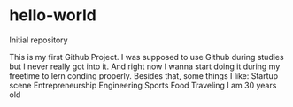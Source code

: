 # hello-world
Initial repository

This is my first Github Project. I was supposed to use Github during studies but I never really got into it. And right now I wanna start doing it during my freetime to lern conding properly. 
Besides that, some things I like:
Startup scene
Entrepreneurship
Engineering
Sports
Food
Traveling
I am 30 years old 

